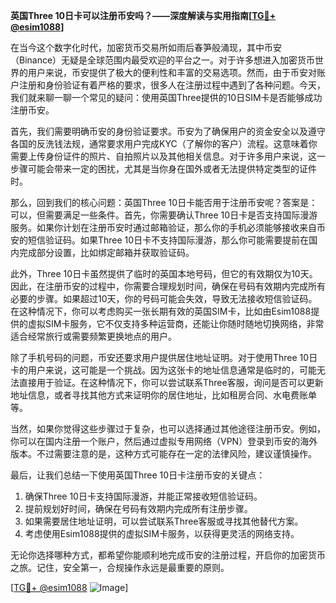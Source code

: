 **英国Three 10日卡可以注册币安吗？——深度解读与实用指南[[TG💪+ @esim1088](https://t.me/s/esim1088)]**

在当今这个数字化时代，加密货币交易所如雨后春笋般涌现，其中币安（Binance）无疑是全球范围内最受欢迎的平台之一。对于许多想进入加密货币世界的用户来说，币安提供了极大的便利性和丰富的交易选项。然而，由于币安对账户注册和身份验证有着严格的要求，很多人在注册过程中遇到了各种问题。今天，我们就来聊一聊一个常见的疑问：使用英国Three提供的10日SIM卡是否能够成功注册币安。

首先，我们需要明确币安的身份验证要求。币安为了确保用户的资金安全以及遵守各国的反洗钱法规，通常要求用户完成KYC（了解你的客户）流程。这意味着你需要上传身份证件的照片、自拍照片以及其他相关信息。对于许多用户来说，这一步骤可能会带来一定的困扰，尤其是当你身在国外或者无法提供特定类型的证件时。

那么，回到我们的核心问题：英国Three 10日卡能否用于注册币安呢？答案是：可以，但需要满足一些条件。首先，你需要确认Three 10日卡是否支持国际漫游服务。如果你计划在注册币安时通过邮箱验证，那么你的手机必须能够接收来自币安的短信验证码。如果Three 10日卡不支持国际漫游，那么你可能需要提前在国内完成部分设置，比如绑定邮箱并获取验证码。

此外，Three 10日卡虽然提供了临时的英国本地号码，但它的有效期仅为10天。因此，在注册币安的过程中，你需要合理规划时间，确保在号码有效期内完成所有必要的步骤。如果超过10天，你的号码可能会失效，导致无法接收短信验证码。在这种情况下，你可以考虑购买一张长期有效的英国SIM卡，比如由Esim1088提供的虚拟SIM卡服务，它不仅支持多种运营商，还能让你随时随地切换网络，非常适合经常旅行或需要频繁更换地点的用户。

除了手机号码的问题，币安还要求用户提供居住地址证明。对于使用Three 10日卡的用户来说，这可能是一个挑战。因为这张卡的地址信息通常是临时的，可能无法直接用于验证。在这种情况下，你可以尝试联系Three客服，询问是否可以更新地址信息，或者寻找其他方式来证明你的居住地址，比如租房合同、水电费账单等。

当然，如果你觉得这些步骤过于复杂，也可以选择通过其他途径注册币安。例如，你可以在国内注册一个账户，然后通过虚拟专用网络（VPN）登录到币安的海外版本。不过需要注意的是，这种方式可能存在一定的法律风险，建议谨慎操作。

最后，让我们总结一下使用英国Three 10日卡注册币安的关键点：
1. 确保Three 10日卡支持国际漫游，并能正常接收短信验证码。
2. 提前规划好时间，确保在号码有效期内完成所有注册步骤。
3. 如果需要居住地址证明，可以尝试联系Three客服或寻找其他替代方案。
4. 考虑使用Esim1088提供的虚拟SIM卡服务，以获得更灵活的网络支持。

无论你选择哪种方式，都希望你能顺利地完成币安的注册过程，开启你的加密货币之旅。记住，安全第一，合规操作永远是最重要的原则。

[[TG💪+ @esim1088](https://t.me/s/esim1088) ![Image](https://i.postimg.cc/4NQfJmqS/Snipaste-2025-05-13-00-14-12.png)]